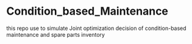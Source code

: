 # Condition_based_Maintenance
this repo use to simulate Joint optimization decision of condition-based maintenance and spare parts inventory
